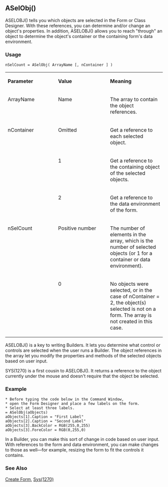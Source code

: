 ## ASelObj()

ASELOBJ() tells you which objects are selected in the Form or Class Designer. With these references, you can determine and/or change an object's properties. In addition, ASELOBJ() allows you to reach "through" an object to determine the object's container or the containing form's data environment. 

### Usage

```foxpro
nSelCount = ASelObj( ArrayName [, nContainer ] )
```
<table>
<tr>
  <td width="32%" valign="top">
  <p><b>Parameter</b></p>
  </td>
  <td width=23% valign=top>
  <p><b>Value</b></p>
  </td>
  <td width=45% valign=top>
  <p><b>Meaning</b></p>
  </td>
 </tr>
<tr>
  <td width="32%" valign="top">
  <p>ArrayName</p>
  </td>
  <td width=23% valign=top>
  <p>Name</p>
  </td>
  <td width=45% valign=top>
  <p>The array to contain the object references.</p>
  </td>
 </tr>
<tr>
  <td width=32% rowspan=3 valign=top>
  <p>nContainer</p>
  </td>
  <td width=23% valign=top>
  <p>Omitted</p>
  </td>
  <td width=45% valign=top>
  <p>Get a reference to each selected object.</p>
  </td>
 </tr>
<tr>
  <td width=33% valign=top>
  <p>1</p>
  </td>
  <td width=67% valign=top>
  <p>Get a reference to the containing object of the selected objects.</p>
  </td>
 </tr>
<tr>
  <td width=33% valign=top>
  <p>2</p>
  </td>
  <td width=67% valign=top>
  <p>Get a reference to the data environment of the form.</p>
  </td>
 </tr>
<tr>
  <td width=32% rowspan=2 valign=top>
  <p>nSelCount</p>
  </td>
  <td width=23% valign=top>
  <p>Positive number</p>
  </td>
  <td width=45% valign=top>
  <p>The number of elements in the array, which is the number of selected objects (or 1 for a container or data environment).</p>
  </td>
 </tr>
<tr>
  <td width=33% valign=top>
  <p>0</p>
  </td>
  <td width=67% valign=top>
  <p>No objects were selected, or in the case of nContainer = 2, the object(s) selected is not on a form. The array is not created in this case.</p>
  </td>
 </tr>
</table>

ASELOBJ() is a key to writing Builders. It lets you determine what control or controls are selected when the user runs a Builder. The object references in the array let you modify the properties and methods of the selected objects based on user input.

SYS(1270) is a first cousin to ASELOBJ(). It returns a reference to the object currently under the mouse and doesn't require that the object be selected.

### Example

```foxpro
* Before typing the code below in the Command Window,
* open the Form Designer and place a few labels on the form.
* Select at least three labels.
= ASelObj(aObjects)
aObjects[1].Caption = "First Label"
aObjects[2].Caption = "Second Label"
aObjects[3].BackColor = RGB(255,0,255)
aObjects[3].ForeColor = RGB(0,255,0)
```

In a Builder, you can make this sort of change in code based on user input. With references to the form and data environment, you can make changes to those as well&mdash;for example, resizing the form to fit the controls it contains.

### See Also

[Create Form](s4g590.md), [Sys(1270)](s4g576.md)